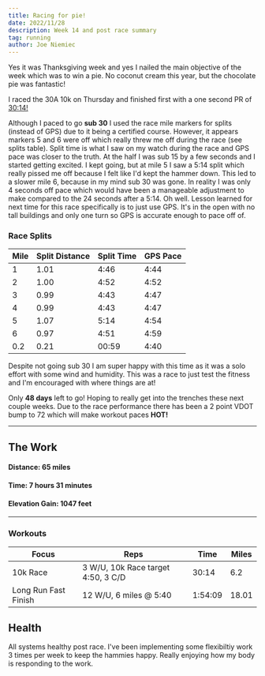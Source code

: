 ```yaml
---
title: Racing for pie!
date: 2022/11/28
description: Week 14 and post race summary
tag: running
author: Joe Niemiec
---
```

Yes it was Thanksgiving week and yes I nailed the main objective of the week which was to win a pie. No coconut cream this year, but the chocolate pie was fantastic!

I raced the 30A 10k on Thursday and finished first with a one second PR of  [30:14!](https://onlineraceresults.com/race/view_race.php?race_id=76009#racetop) 

Although I paced to go **sub 30** I used the race mile markers for splits (instead of GPS) due to it being a certified course. However, it appears markers 5 and 6 were off which really threw me off during the race (see splits table). Split time is what I saw on my watch during the race and GPS pace was closer to the truth. At the half I was sub 15 by a few seconds and I started getting excited. I kept going, but at mile 5 I saw a 5:14 split which really pissed me off because I felt like I'd kept the hammer down. This led to a slower mile 6, because in my mind sub 30 was gone. In reality I was only 4 seconds off pace which would have been a manageable adjustment to make compared to the 24 seconds after a 5:14. Oh well. Lesson learned for next time for this race specifically is to just use GPS. It's in the open with no tall buildings and only one turn so GPS is accurate enough to pace off of.

### Race Splits
<div className="overflow-x-auto">
<table className="min-w-full inline-block text-left">
  <thead className="border-b-2 border-green-500 uppercase bg-slate-100 dark:bg-slate-800">
  <tr>
    <th className="py-3 px-6">Mile </th>
    <th className="py-3 px-6">Split Distance</th>
    <th className="py-3 px-6">Split Time</th>
    <th className="py-3 px-6">GPS Pace</th>
  </tr>
  </thead>
  <tr className="bg-white border-b-2 border-green-500 dark:bg-slate-800">
    <td className="py-4 px-6">1</td>
    <td className="py-4 px-6">1.01</td>
    <td className="py-4 px-6">4:46</td>
    <td className="py-4 px-6">4:44</td>
  </tr>
  <tr className="bg-white border-b-2 border-green-500 dark:bg-slate-800">
    <td className="py-4 px-6">2</td>
    <td className="py-4 px-6">1.00</td>
    <td className="py-4 px-6">4:52</td>
    <td className="py-4 px-6">4:52</td>
  </tr>
  <tr className="bg-white border-b-2 border-green-500 dark:bg-slate-800">
    <td className="py-4 px-6">3</td>
    <td className="py-4 px-6">0.99</td>
    <td className="py-4 px-6">4:43</td>
    <td className="py-4 px-6">4:47</td>
  </tr>
  <tr className="bg-white border-b-2 border-green-500 dark:bg-slate-800">
    <td className="py-4 px-6">4</td>
    <td className="py-4 px-6">0.99</td>
    <td className="py-4 px-6">4:43</td>
    <td className="py-4 px-6">4:47</td>
  </tr>
  <tr className="bg-white border-b-2 border-green-500 dark:bg-slate-800">
    <td className="py-4 px-6">5</td>
    <td className="py-4 px-6">1.07</td>
    <td className="py-4 px-6">5:14</td>
    <td className="py-4 px-6">4:54</td>
  </tr>
  <tr className="bg-white border-b-2 border-green-500 dark:bg-slate-800">
    <td className="py-4 px-6">6</td>
    <td className="py-4 px-6">0.97</td>
    <td className="py-4 px-6">4:51</td>
    <td className="py-4 px-6">4:59</td>
  </tr>
  <tr className="bg-white border-b-2 border-green-500 dark:bg-slate-800">
    <td className="py-4 px-6">0.2</td>
    <td className="py-4 px-6">0.21</td>
    <td className="py-4 px-6">00:59</td>
    <td className="py-4 px-6">4:40</td>
  </tr>
</table>
</div>

Despite not going sub 30 I am super happy with this time as it was a solo effort with some wind and humidity. This was a race to just test the fitness and I'm encouraged with where things are at!

Only **48 days** left to go! Hoping to really get into the trenches these next couple weeks. Due to the race performance there has been a 2 point VDOT bump to 72 which will make workout paces **HOT!**

--------------------------- 

## **The Work**

#### **Distance:** 65 miles

#### **Time:** 7 hours 31 minutes

#### **Elevation Gain:** 1047 feet  

---------------------------

### **Workouts**

<div className="overflow-x-auto">
<table className="min-w-full inline-block text-left">
  <thead className="border-b-2 border-green-500 uppercase bg-slate-100 dark:bg-slate-800">
  <tr>
    <th className="py-3 px-6">Focus </th>
    <th className="py-3 px-6">Reps</th>
    <th className="py-3 px-6">Time</th>
    <th className="py-3 px-6">Miles</th>
  </tr>
  </thead>
  <tr className="bg-white border-b-2 border-green-500 dark:bg-slate-800">
    <td className="py-4 px-6">10k Race</td>
    <td className="py-4 px-6">3 W/U, 10k Race target 4:50, 3 C/D</td>
    <td className="py-4 px-6">30:14</td>
    <td className="py-4 px-6">6.2</td>
  </tr>
  <tr className="bg-white border-b-2 border-green-500 dark:bg-slate-800">
    <td className="py-4 px-6">Long Run Fast Finish</td>
    <td className="py-4 px-6">12 W/U, 6 miles @ 5:40</td>
    <td className="py-4 px-6">1:54:09</td>
    <td className="py-4 px-6">18.01</td>
  </tr>
</table>
</div>

## **Health**
All systems healthy post race. I've been implementing some flexibiltiy work 3 times per week to keep the hammies happy. Really enjoying how my body is responding to the work.